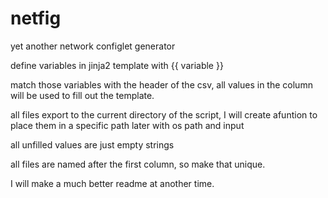 # netfig
yet another network configlet generator 


define variables in jinja2 template with {{ variable }}

match those variables with the header of the csv, all values in the column will be used to fill out the template.

all files export to the current directory of the script, I will create afuntion to place them in a  specific path later with os path and input

all unfilled values are just empty strings

all files are named after the first column, so make that unique.


I will make a much better readme at another time.
